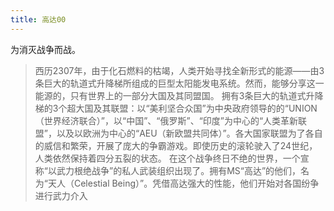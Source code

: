 ```yaml
---
title: 高达00
---
```

为消灭战争而战。

> 西历2307年，由于化石燃料的枯竭，人类开始寻找全新形式的能源——由3条巨大的轨道式升降梯所组成的巨型太阳能发电系统。然而，能够分享这一能源的，只有世界上的一部分大国及其同盟国。
> 拥有3条巨大的轨道式升降梯的3个超大国及其联盟：以“美利坚合众国”为中央政府领导的的“UNION（世界经济联合）”，以“中国”、“俄罗斯”、“印度”为中心的“人类革新联盟”，以及以欧洲为中心的“AEU（新欧盟共同体）”。各大国家联盟为了各自的威信和繁荣，开展了庞大的争霸游戏。即使历史的滚轮驶入了24世纪，人类依然保持着四分五裂的状态。
> 在这个战争终日不绝的世界，一个宣称“以武力根绝战争”的私人武装组织出现了。拥有MS“高达”的他们，名为“天人（Celestial Being）”。凭借高达强大的性能，他们开始对各国纷争进行武力介入